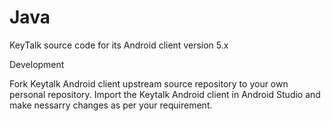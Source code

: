 # Java
KeyTalk source code for its Android client version 5.x

Development

Fork Keytalk Android client upstream source repository to your own personal repository. Import the Keytalk Android client in Android Studio and make nessarry changes as per your requirement.
